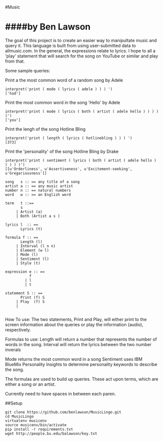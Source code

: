 #Music

####by Ben Lawson
==================

The goal of this project is to create an easier way to manipultate music and query it. This language is built from using user-submitted data to allmusic.com. In the general, the expressions relate to lyrics. I hope to all a 'play' statement that will search for the song on YouTube or similar and play from that.

Some sample queries:

Print a the most common word of a random song by Adele
```
interpret('print ( mode ( lyrics ( adele ) ) ) ') 
['had']

```
Print the most common word in the song 'Hello' by Adele
```
interpret('print ( mode ( lyrics ( both ( artist ( adele hello ) ) ) ) )') 
['you']
```

Print the lengh of the song Hotline Bling
```
interpret('print ( length ( lyrics ( hotlinebling ) ) ) ')
[373]
```

Print the 'personality' of the song Hotline Bling by Drake
```
interpret('print ( sentiment ( lyrics ( both ( artist ( adele hello ) ) ) ) )')
[[u'Orderliness', u'Assertiveness', u'Excitement-seeking', u'Gregariousness']]
```

```
song   s :: == any title of a song
artist a :: == any music artist 
number n :: == natural numbers 
word   w :: == an English word

term   t ::==  
       s 
     | Artist (a) 
     | Both (Artist a s ) 

lyrics l  :: ==
       Lyrics (t)
   
formula f :: ==
       Length (l)
     | Interval (l n n)
     | Element (w l) 
     | Mode (l) 
     | Sentiment (l) 
     | Style (t) 

expression e :: ==
           f
         | l
         | t 

statement S :: ==
       Print (f) S
     | Play  (f) S
     | 
    
```

How To use:
The two statements, Print and Play, will either print to the screen information about the queries or play the information (audio), respectively. 

Formulas to use:
Length will return a number that represents the number of words in the song.
Interval will return the lyrics between the two number inverals

Mode returns the most common word in a song
Sentiment uses IBM BlueMix Personality Insights to determine personality keywords to describe the song.

The formulas are used to build up queries. These act upon terms, which are either a song or an artist. 

Currently need to have spaces in between each paren. 




##Setup

```
git clone https://github.com/benlawson/MusicLingo.git
cd MusicLingo
virtualenv musicenv
source musicenv/bin/activate
pip install -r requirements.txt
wget http://people.bu.edu/balawson/key.txt
```

